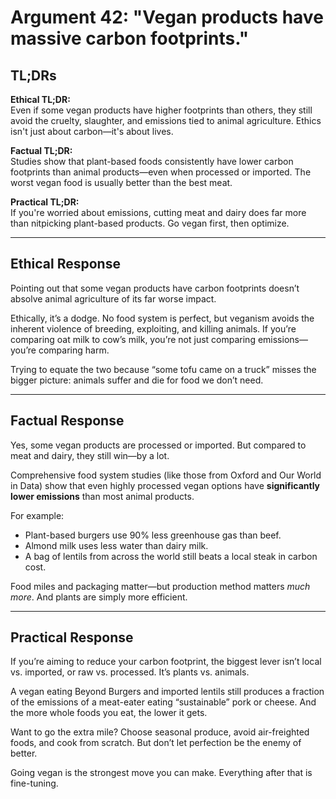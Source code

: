 <!-- type: Environmental -->

# Argument 42: "Vegan products have massive carbon footprints."

## TL;DRs

**Ethical TL;DR:**  
Even if some vegan products have higher footprints than others, they still avoid the cruelty, slaughter, and emissions tied to animal agriculture. Ethics isn't just about carbon—it's about lives.

**Factual TL;DR:**  
Studies show that plant-based foods consistently have lower carbon footprints than animal products—even when processed or imported. The worst vegan food is usually better than the best meat.

**Practical TL;DR:**  
If you're worried about emissions, cutting meat and dairy does far more than nitpicking plant-based products. Go vegan first, then optimize.

---

## Ethical Response

Pointing out that some vegan products have carbon footprints doesn’t absolve animal agriculture of its far worse impact.

Ethically, it’s a dodge. No food system is perfect, but veganism avoids the inherent violence of breeding, exploiting, and killing animals. If you’re comparing oat milk to cow’s milk, you’re not just comparing emissions—you’re comparing harm.

Trying to equate the two because “some tofu came on a truck” misses the bigger picture: animals suffer and die for food we don’t need.

---

## Factual Response

Yes, some vegan products are processed or imported. But compared to meat and dairy, they still win—by a lot.

Comprehensive food system studies (like those from Oxford and Our World in Data) show that even highly processed vegan options have **significantly lower emissions** than most animal products.

For example:
- Plant-based burgers use 90% less greenhouse gas than beef.
- Almond milk uses less water than dairy milk.
- A bag of lentils from across the world still beats a local steak in carbon cost.

Food miles and packaging matter—but production method matters *much more*. And plants are simply more efficient.

---

## Practical Response

If you’re aiming to reduce your carbon footprint, the biggest lever isn’t local vs. imported, or raw vs. processed. It’s plants vs. animals.

A vegan eating Beyond Burgers and imported lentils still produces a fraction of the emissions of a meat-eater eating “sustainable” pork or cheese. And the more whole foods you eat, the lower it gets.

Want to go the extra mile? Choose seasonal produce, avoid air-freighted foods, and cook from scratch. But don’t let perfection be the enemy of better.

Going vegan is the strongest move you can make. Everything after that is fine-tuning.
